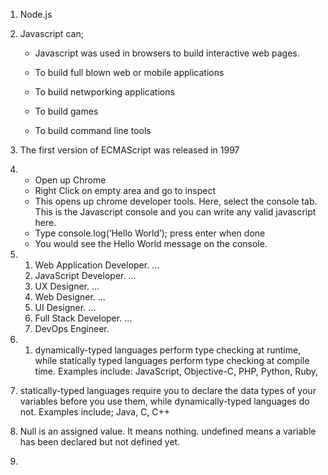 1. Node.js

2. Javascript can;

     * Javascript was used in browsers to build interactive web pages.

     * To build full blown web or mobile applications

     * To build netwporking applications

     * To build games 

     * To build command line tools

3. The first version of ECMAScript was released in 1997 

4. * Open up Chrome
    *  Right Click on  empty area and go to inspect
    * This opens up chrome developer tools. Here, select the console tab. This is the Javascript console and you can write any valid javascript here.
    * Type console.log(‘Hello World’); press enter when done
     * You would see the Hello World message on the console.

5.    1. Web Application Developer. ...
        2. JavaScript Developer. ...
        3. UX Designer. ...
        4. Web Designer. ...
        5. UI Designer. ...
        6. Full Stack Developer. ...
        7. DevOps Engineer.

6.  1.  dynamically-typed languages perform type checking at runtime, while statically typed languages perform type checking at compile time.
   Examples include: JavaScript, Objective-C, PHP, Python, Ruby,

2. statically-typed languages require you to declare the data types of your variables before you use them, while dynamically-typed languages do not.
  Examples include;  Java, C, C++

7.  Null is an assigned value. It means nothing. undefined means a variable has been declared but not defined yet.

7. 
        